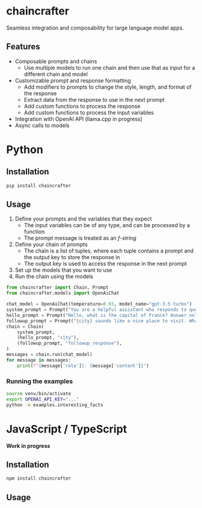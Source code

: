 # chaincrafter

Seamless integration and composability for large language model apps.

## Features
* Composable prompts and chains
    * Use multiple models to run one chain and then use that as input for a different chain and model
* Customizable prompt and response formatting
    * Add modifiers to prompts to change the style, length, and format of the response
    * Extract data from the response to use in the next prompt
    * Add custom functions to process the response
    * Add custom functions to process the input variables
* Integration with OpenAI API (llama.cpp in progress)
* Async calls to models

<!--docs-index-start-->
# Python

## Installation
```bash
pip install chaincrafter
```

## Usage

1. Define your prompts and the variables that they expect
   - The input variables can be of any type, and can be processed by a function
   - The prompt message is treated as an _f-string_
2. Define your chain of prompts
   - The chain is a list of tuples, where each tuple contains a prompt and the output key to store the response in
   - The output key is used to access the response in the next prompt
3. Set up the models that you want to use
4. Run the chain using the models

```python
from chaincrafter import Chain, Prompt
from chaincrafter.models import OpenAiChat

chat_model = OpenAiChat(temperature=0.65, model_name="gpt-3.5-turbo")
system_prompt = Prompt("You are a helpful assistant who responds to questions about the world")
hello_prompt = Prompt("Hello, what is the capital of France? Answer only with the city name.")
followup_prompt = Prompt("{city} sounds like a nice place to visit. What is the population of {city}?")
chain = Chain(
    system_prompt,
    (hello_prompt, "city"),
    (followup_prompt, "followup_response"),
)
messages = chain.run(chat_model)
for message in messages:
    print(f"{message['role']}: {message['content']}")
```

### Running the examples
```bash
source venv/bin/activate
export OPENAI_API_KEY="..."
python -m examples.interesting_facts
```

# JavaScript / TypeScript

**Work in progress**

## Installation
```bash
npm install chaincrafter
```

## Usage

<!--docs-index-end-->

